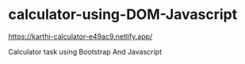 # calculator-using-DOM-Javascript

https://karthi-calculator-e49ac9.netlify.app/

Calculator task using Bootstrap And Javascript

